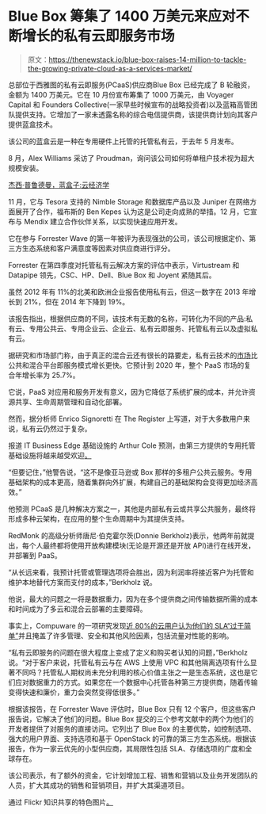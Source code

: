 # Blue Box 筹集了 1400 万美元来应对不断增长的私有云即服务市场

> 原文：<https://thenewstack.io/blue-box-raises-14-million-to-tackle-the-growing-private-cloud-as-a-services-market/>

总部位于西雅图的私有云即服务(PCaaS)供应商Blue Box 已经完成了 B 轮融资，金额为 1400 万美元。它在 10 月份宣布筹集了 1000 万美元，由 Voyager Capital 和 Founders Collective(一家早些时候宣布的战略投资者)以及蓝箱高管团队提供支持。它增加了一家未透露名称的综合电信提供商，该提供商计划向其客户提供蓝盒技术。

该公司的蓝盒云是一种在专用硬件上托管的托管私有云，于去年 5 月发布。

8 月，Alex Williams 采访了 Proudman，询问该公司如何将单租户技术视为超大规模安装。

[杰西·普鲁德曼，蓝盒子:云经济学](https://thenewstack.simplecast.com/episodes/jesse-proudman-blue-box-cloud-economics)

11 月，它与 Tesora 支持的 Nimble Storage 和数据库产品以及 Juniper 在网络方面展开了合作，福布斯的 Ben Kepes 认为这是公司走向成熟的举措。12 月，它宣布与 Mendix 建立合作伙伴关系，以实现快速应用开发。

它在参与 Forrester Wave 的第一年被评为表现强劲的公司，该公司根据定价、第三方生态系统和客户满意度等因素对供应商进行评分。

Forrester 在第四季度对托管私有云解决方案的评估中表示，Virtustream 和 Datapipe 领先，CSC、HP、Dell、Blue Box 和 Joyent 紧随其后。

虽然 2012 年有 11%的北美和欧洲企业报告使用私有云，但这一数字在 2013 年增长到 21%，但在 2014 年下降到 19%。

该报告指出，根据供应商的不同，该技术有无数的名称，可转化为不同的产品:私有云、专用公共云、专用企业云、企业云、私有云即服务、托管私有云以及虚拟私有云。

据研究和市场部门称，由于真正的混合云还有很长的路要走，私有云技术的[市场](http://www.researchandmarkets.com/research/66rv5j/platform_as_a)比公共和混合平台即服务模式增长更快。它预计到 2020 年，整个 PaaS 市场的复合年增长率为 25.7%。

它说，PaaS 对应用和服务开发有意义，因为它降低了系统扩展的成本，并允许资源共享、生命周期管理和自动化部署。

然而，据分析师 Enrico Signoretti 在 The Register 上写道，对于大多数用户来说，私有云仍然过于复杂。

报道 IT Business Edge 基础设施的 Arthur Cole 预测，由第三方提供的专用托管基础设施将越来越受欢迎[。](http://www.itbusinessedge.com/blogs/infrastructure/first-the-private-cloud-then-the-hybrid.html)

“但要记住，”他警告说，“这不是像亚马逊或 Box 那样的多租户公共云服务。专用基础架构的成本更高，随着集群向外扩展，构建自己的基础架构会变得更加经济高效。”

他预测 PCaaS 是几种解决方案之一，其他是内部私有云或共享公共服务，最终将形成多种云架构，在应用的整个生命周期中为其提供支持。

RedMonk 的高级分析师唐尼·伯克霍尔茨(Donnie Berkholz)表示，他两年前就提出，每个人最终都将使用开放构建模块(无论是开源还是开放 API)进行在线开发，并部署到 PaaS。

“从长远来看，我预计托管或管理选项将会胜出，因为利润率将接近客户为托管和维护本地替代方案而支付的成本，”Berkholz 说。

他说，最大的问题之一将是数据重力，因为在多个提供商之间传输数据所需的成本和时间成为了多云和混合云部署的主要障碍。

事实上，Compuware 的一项研究发现[近 80%的云用户认为他们的 SLA“过于简单”](http://www.businesscloudnews.com/2014/04/30/three-quarters-of-businesses-still-find-cloud-performance-assurances-lacking/)并且掩盖了许多管理、安全和其他风险因素，包括流量对性能的影响。

“私有云即服务的问题在很大程度上变成了定义和购买者认知的问题，”Berkholz 说。“对于客户来说，托管私有云与在 AWS 上使用 VPC 和其他隔离选项有什么显著不同吗？托管私人期权尚未充分利用的核心价值主张之一是生态系统，这也是它们应对数据重力的方式。如果您在一个数据中心托管各种第三方提供商，随着传输变得快速和廉价，重力会突然变得低很多。”

根据该报告，在 Forrester Wave 评估时，Blue Box 只有 12 个客户，但这些客户报告说，它解决了他们的问题。Blue Box 提交的三个参考文献中的两个为他们的开发者提供了对服务的直接访问。它列出了 Blue Box 的主要优势，如控制选项、强大的用户界面、支持选项和基于 OpenStack 的可靠的第三方生态系统。根据该报告，作为一家云优先的小型供应商，其局限性包括 SLA、存储选项的广度和全球存在。

该公司表示，有了额外的资金，它计划增加工程、销售和营销以及业务开发团队的人员，扩大其成功的销售和营销项目，并扩大其渠道项目。

通过 Flickr 知识共享的特色图片[。](http://www.jesse-anderson.com/)

<svg xmlns:xlink="http://www.w3.org/1999/xlink" viewBox="0 0 68 31" version="1.1"><title>Group</title> <desc>Created with Sketch.</desc></svg>